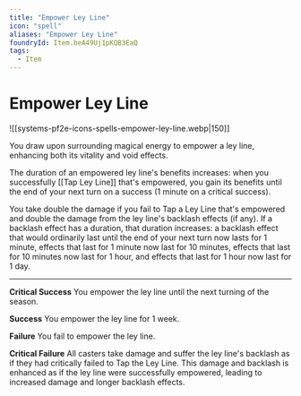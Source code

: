 ```yaml
---
title: "Empower Ley Line"
icon: "spell"
aliases: "Empower Ley Line"
foundryId: Item.beA49Uj1pKQB3EaQ
tags:
  - Item
---
```


# Empower Ley Line
![[systems-pf2e-icons-spells-empower-ley-line.webp|150]]

You draw upon surrounding magical energy to empower a ley line, enhancing both its vitality and void effects.

The duration of an empowered ley line's benefits increases: when you successfully [[Tap Ley Line]] that's empowered, you gain its benefits until the end of your next turn on a success (1 minute on a critical success).

You take double the damage if you fail to Tap a Ley Line that's empowered and double the damage from the ley line's backlash effects (if any). If a backlash effect has a duration, that duration increases: a backlash effect that would ordinarily last until the end of your next turn now lasts for 1 minute, effects that last for 1 minute now last for 10 minutes, effects that last for 10 minutes now last for 1 hour, and effects that last for 1 hour now last for 1 day.

* * *

**Critical Success** You empower the ley line until the next turning of the season.

**Success** You empower the ley line for 1 week.

**Failure** You fail to empower the ley line.

**Critical Failure** All casters take damage and suffer the ley line's backlash as if they had critically failed to Tap the Ley Line. This damage and backlash is enhanced as if the ley line were successfully empowered, leading to increased damage and longer backlash effects.
